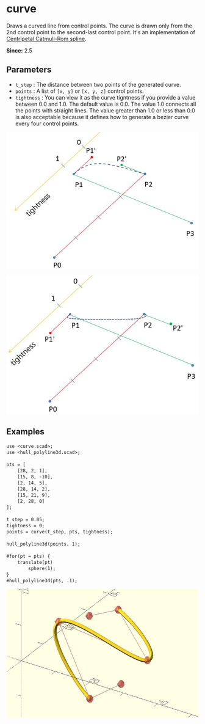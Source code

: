 # curve

Draws a curved line from control points. The curve is drawn only from the 2nd control point to the second-last control point. It's an implementation of [Centripetal Catmull-Rom spline](https://en.wikipedia.org/wiki/Centripetal_Catmull%E2%80%93Rom_spline). 

**Since:** 2.5

## Parameters

- `t_step` : The distance between two points of the generated curve.
- `points` : A list of `[x, y]` or `[x, y, z]` control points.
- `tightness` : You can view it as the curve tigntness if you provide a value between 0.0 and 1.0. The default value is 0.0. The value 1.0 connects all the points with straight lines. The value greater than 1.0 or less than 0.0 is also acceptable because it defines how to generate a bezier curve every four control points.

![curve](images/lib2x-curve-1.JPG)

![curve](images/lib2x-curve-2.JPG)

## Examples

	use <curve.scad>;
	use <hull_polyline3d.scad>;

	pts = [
		[28, 2, 1],
		[15, 8, -10],
		[2, 14, 5],
		[28, 14, 2],
		[15, 21, 9],
		[2, 28, 0]
	];

	t_step = 0.05;    
	tightness = 0;
	points = curve(t_step, pts, tightness);

	hull_polyline3d(points, 1);   

	#for(pt = pts) {
		translate(pt)
			sphere(1);
	}
	#hull_polyline3d(pts, .1);  

![curve](images/lib2x-curve-3.JPG)